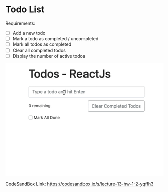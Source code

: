 # Todo List

Requirements:

- [ ] Add a new todo
- [ ] Mark a todo as completed / uncompleted
- [ ] Mark all todos as completed
- [ ] Clear all completed todos
- [ ] Display the number of active todos

![Todo List](./todo-list.gif)

CodeSandBox Link: https://codesandbox.io/s/lecture-13-hw-1-2-yqffh3